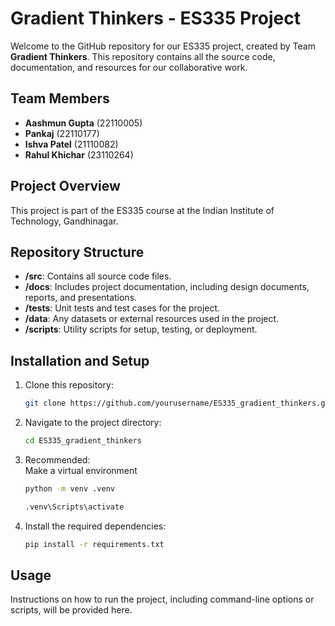 # Gradient Thinkers - ES335 Project

Welcome to the GitHub repository for our ES335 project, created by Team **Gradient Thinkers**. This repository contains all the source code, documentation, and resources for our collaborative work.

## Team Members

- **Aashmun Gupta** (22110005)
- **Pankaj** (22110177)
- **Ishva Patel** (21110082)
- **Rahul Khichar** (23110264)

## Project Overview

This project is part of the ES335 course at the Indian Institute of Technology, Gandhinagar.

## Repository Structure

- **/src**: Contains all source code files.
- **/docs**: Includes project documentation, including design documents, reports, and presentations.
- **/tests**: Unit tests and test cases for the project.
- **/data**: Any datasets or external resources used in the project.
- **/scripts**: Utility scripts for setup, testing, or deployment.

## Installation and Setup

1. Clone this repository:
    ```bash
    git clone https://github.com/yourusername/ES335_gradient_thinkers.git
    ```
2. Navigate to the project directory:
    ```bash
    cd ES335_gradient_thinkers
    ```
3. Recommended: <br>
    Make a virtual environment
    ```bash
    python -m venv .venv 
    ```
    ```bash
    .venv\Scripts\activate
    ```
4. Install the required dependencies:
    ```bash
    pip install -r requirements.txt
    ```

## Usage

Instructions on how to run the project, including command-line options or scripts, will be provided here.
